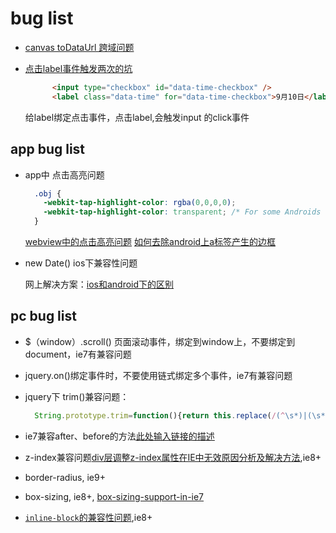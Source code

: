 # bug list

- [canvas toDataUrl 跨域问题][2]

- [点击label事件触发两次的坑][7]

  ```html
        <input type="checkbox" id="data-time-checkbox" />
        <label class="data-time" for="data-time-checkbox">9月10日</label>
  ```

  给label绑定点击事件，点击label,会触发input 的click事件

## app bug list

- app中 点击高亮问题

  ```css
    .obj {
      -webkit-tap-highlight-color: rgba(0,0,0,0);
      -webkit-tap-highlight-color: transparent; /* For some Androids */
    }
  ```

  [webview中的点击高亮问题][8]
  [如何去除android上a标签产生的边框][9]

- new Date() ios下兼容性问题

    网上解决方案：[ios和android下的区别][1]

## pc bug list
- $（window）.scroll() 页面滚动事件，绑定到window上，不要绑定到document，ie7有兼容问题

- jquery.on()绑定事件时，不要使用链式绑定多个事件，ie7有兼容问题

- jquery下 trim()兼容问题：

    ```js
      String.prototype.trim=function(){return this.replace(/(^\s*)|(\s*$)/g,"");}
    ```

- ie7兼容after、before的方法[此处输入链接的描述][3]
- z-index兼容问题[div层调整z-index属性在IE中无效原因分析及解决方法][4],ie8+
- border-radius, ie9+
- box-sizing, ie8+, [box-sizing-support-in-ie7][5]
- [`inline-block`的兼容性问题][6],ie8+

[1]: http://www.cnblogs.com/jun3101s/p/5585652.html
[2]: http://www.cnblogs.com/rubekid/p/4907347.html
[3]: http://www.cnblogs.com/front-end-develop/p/5754216.html
[4]: http://www.jb51.net/css/73529.html
[5]: https://stackoverflow.com/questions/2909667/box-sizing-support-in-ie7
[6]: http://www.cnblogs.com/charling/p/3358475.html
[7]: http://www.tuicool.com/articles/zqy2Ez
[8]: http://www.barretlee.com/blog/2014/03/31/tap-highlight-in-webview/
[9]: http://www.cnblogs.com/PeunZhang/archive/2013/02/28/2907708.html
